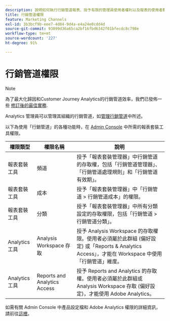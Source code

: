 ```yaml
---
description: 說明如何執行行銷管道報表、授予有限的管理員使用者權利以及報表的使用者群組權限。
title: 行銷管道權限
feature: Marketing Channels
exl-id: 3b3bcf9b-eee7-4d84-9d4a-e4a24e0cdd4d
source-git-commit: 93099d36a65ca2bf16fbd6342f01bfecdc8c798e
workflow-type: tm+mt
source-wordcount: '227'
ht-degree: 91%

---
```


# 行銷管道權限

>[!NOTE]
>
>為了最大化歸因和Customer Journey Analytics的行銷管道效率，我們已發佈一些 [修訂後的最佳實務](/help/components/c-marketing-channels/mchannel-best-practices.md).
>
>Analytics 管理員可以管理其組織的行銷管道，如[管理行銷管道](/help/admin/admin/c-manage-report-suites/c-edit-report-suites/marketing-channels/c-channels.md)中所述。

以下為使用「行銷管道」的各種功能時，在 [Admin Console](https://adminconsole.adobe.com/) 中所需的報表套裝工具權限。

| 權限類型 | 權限名稱 | 說明 |
|---|---|---|
| 報表套裝工具 | 頻道 | 授予「報表套裝管理器」中行銷管道的存取權，包括「行銷管道管理器」、「行銷管道處理規則」和「行銷管道有效期」。 |
| 報表套裝工具 | 成本 | 授予「報表套裝管理器」中「行銷管道 > 行銷管道成本」的權限。 |
| 報表套裝工具 | 分類 | 授予「報表套裝管理器」中所有分類設定的存取權限，包括「行銷管道 > 行銷管道分類」。 |
| Analytics 工具 | Analysis Workspace 存取 | 授予 Analysis Workspace 的存取權限。使用者必須屬於此群組 (偏好設定) 或「Reports &amp; Analytics Access」，才能在 Workspace 中使用「行銷管道」維度。 |
| Analytics 工具 | Reports and Analytics Access | 授予 Reports and Analytics 的存取權。使用者必須屬於此群組或 Analysis Workspace 存取 (偏好設定)，才能使用 Adobe Analytics。 |

如需有關 Admin Console 中產品設定檔和 Adobe Analytics 權限的詳細資訊，請前往[這裡](https://experienceleague.adobe.com/docs/analytics/admin/admin-console/permissions/product-profile.html?lang=zh-Hant)。
